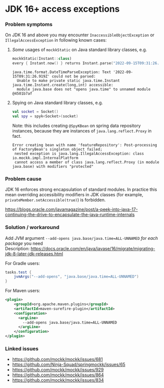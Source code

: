 # JDK 16+ access exceptions

### Problem symptoms 
On JDK 16 and above you may encounter `InaccessibleObjectException` or `IllegalAccessException` in following known cases:
1. _Some_ usages of `mockkStatic` on Java standard library classes, e.g. 
   ```kotlin
   mockkStatic(Instant::class)
   every { Instant.now() } returns Instant.parse("2022-09-15T09:31:26.919Z")
   ```
   ```
   java.time.format.DateTimeParseException: Text '2022-09-15T09:31:26.919Z' could not be parsed:
     Unable to make private static java.time.Instant java.time.Instant.create(long,int) accessible: 
     module java.base does not "opens java.time" to unnamed module @4501b7af
   ```

2. Spying on Java standard library classes, e.g.
   ```kotlin
   val socket = Socket()
   val spy = spyk<Socket>(socket)
   ```
    Note: this includes creating `@SpyKBean` on spring data repository instances, because they are instances of `java.lang.reflect.Proxy` in fact.
   ```
   Error creating bean with name 'featureRepository': Post-processing of FactoryBean's singleton object failed;
    nested exception is java.lang.IllegalAccessException: class io.mockk.impl.InternalPlatform 
    cannot access a member of class java.lang.reflect.Proxy (in module java.base) with modifiers "protected"
   ```

### Problem cause
JDK 16 enforces strong encapsulation of standard modules. In practice this mean overriding accessibility modifiers in JDK classes (for example,  `privateMember.setAccessible(true)`) is forbidden.

https://blogs.oracle.com/javamagazine/post/a-peek-into-java-17-continuing-the-drive-to-encapsulate-the-java-runtime-internals

### Solution / workaround
Add JVM argument `--add-opens java.base/java.time=ALL-UNNAMED` _for each package_ you need  
Description: https://docs.oracle.com/en/java/javase/16/migrate/migrating-jdk-8-later-jdk-releases.html

For Gradle users:
```groovy
tasks.test {
    jvmArgs("--add-opens", "java.base/java.time=ALL-UNNAMED")
}
```

For Maven users:
```xml
<plugin>
    <groupId>org.apache.maven.plugins</groupId>
    <artifactId>maven-surefire-plugin</artifactId>
    <configuration>
      <argLine>
        --add-opens java.base/java.time=ALL-UNNAMED
      </argLine>
    </configuration>
</plugin>
```

### Linked issues
* https://github.com/mockk/mockk/issues/681
* https://github.com/Ninja-Squad/springmockk/issues/65
* https://github.com/mockk/mockk/issues/929
* https://github.com/mockk/mockk/issues/864
* https://github.com/mockk/mockk/issues/834